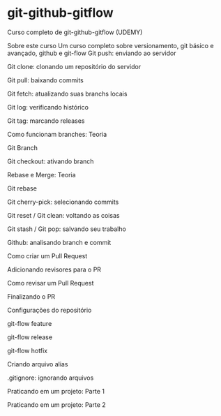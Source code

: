 # git-github-gitflow
Curso completo de git-github-gitflow (UDEMY)

Sobre este curso
Um curso completo sobre versionamento, git básico e avançado, github e git-flow 
Git push: enviando ao servidor

Git clone: clonando um repositório do servidor

Git pull: baixando commits

Git fetch: atualizando suas branchs locais

Git log: verificando histórico

Git tag: marcando releases

Como funcionam branches: Teoria

Git Branch

Git checkout: ativando branch

Rebase e Merge: Teoria

Git rebase

Git cherry-pick: selecionando commits

Git reset / Git clean: voltando as coisas

Git stash / Git pop: salvando seu trabalho

Github: analisando branch e commit

Como criar um Pull Request

Adicionando revisores para o PR

Como revisar um Pull Request

Finalizando o PR

Configurações do repositório

git-flow feature

git-flow release

git-flow hotfix

Criando arquivo alias

.gitignore: ignorando arquivos

Praticando em um projeto: Parte 1

Praticando em um projeto: Parte 2
